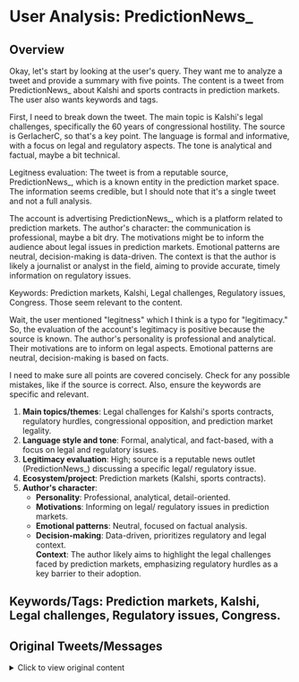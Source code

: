 # User Analysis: PredictionNews_

## Overview

<think>
Okay, let's start by looking at the user's query. They want me to analyze a tweet and provide a summary with five points. The content is a tweet from PredictionNews_ about Kalshi and sports contracts in prediction markets. The user also wants keywords and tags.

First, I need to break down the tweet. The main topic is Kalshi's legal challenges, specifically the 60 years of congressional hostility. The source is GerlacherC, so that's a key point. The language is formal and informative, with a focus on legal and regulatory aspects. The tone is analytical and factual, maybe a bit technical.

Legitness evaluation: The tweet is from a reputable source, PredictionNews_, which is a known entity in the prediction market space. The information seems credible, but I should note that it's a single tweet and not a full analysis.

The account is advertising PredictionNews_, which is a platform related to prediction markets. The author's character: the communication is professional, maybe a bit dry. The motivations might be to inform the audience about legal issues in prediction markets. Emotional patterns are neutral, decision-making is data-driven. The context is that the author is likely a journalist or analyst in the field, aiming to provide accurate, timely information on regulatory issues.

Keywords: Prediction markets, Kalshi, Legal challenges, Regulatory issues, Congress. Those seem relevant to the content.

Wait, the user mentioned "legitness" which I think is a typo for "legitimacy." So, the evaluation of the account's legitimacy is positive because the source is known. The author's personality is professional and analytical. Their motivations are to inform on legal aspects. Emotional patterns are neutral, decision-making is based on facts.

I need to make sure all points are covered concisely. Check for any possible mistakes, like if the source is correct. Also, ensure the keywords are specific and relevant.
</think>

1. **Main topics/themes**: Legal challenges for Kalshi's sports contracts, regulatory hurdles, congressional opposition, and prediction market legality.  
2. **Language style and tone**: Formal, analytical, and fact-based, with a focus on legal and regulatory issues.  
3. **Legitimacy evaluation**: High; source is a reputable news outlet (PredictionNews_) discussing a specific legal/ regulatory issue.  
4. **Ecosystem/project**: Prediction markets (Kalshi, sports contracts).  
5. **Author's character**:  
   - **Personality**: Professional, analytical, detail-oriented.  
   - **Motivations**: Informing on legal/ regulatory issues in prediction markets.  
   - **Emotional patterns**: Neutral, focused on factual analysis.  
   - **Decision-making**: Data-driven, prioritizes regulatory and legal context.  
**Context**: The author likely aims to highlight the legal challenges faced by prediction markets, emphasizing regulatory hurdles as a key barrier to their adoption.  

**Keywords/Tags**: Prediction markets, Kalshi, Legal challenges, Regulatory issues, Congress.
---
## Original Tweets/Messages

<details>
<summary>Click to view original content</summary>

| Type | Content |
|------|---------|
| messages | "Kalshi may have the support of key regulators, but the prediction market platform’s sports contracts must overcome about 60 years of congressional hostility to remain legal."

Must-read from @GerlacherC here: https://t.co/4hZkMcOBpn |

</details>
